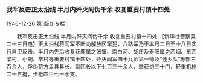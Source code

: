 ### 我军反击正太沿线  半月内歼灭阎伪千余  收复重要村镇十四处

1946-12-26
第1版()
专栏：

　　我军反击正太沿线
    半月内歼灭阎伪千余
    收复重要村镇十四处
    【新华社晋察冀二十三日电】正太沿线蒋阎军不断向解放区窜犯，八路军乃于本月二日至十八日实行自卫反击。半月内先后收复获鹿属之张堡、南白河、胡庄及寿阳属之西烟、东西梁村、小胡、辛村等重要村镇十四处，歼灭阎军四十九师第一师及“还乡队”等部三百余人，俘伪蒋方盂县县长、副团长以下七百三十余人，缴获炮三十门，轻重机枪二十五挺，步枪四百七十余支。
